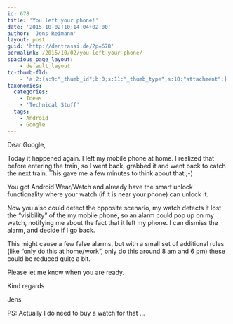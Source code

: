 ```yaml
---
id: 678
title: 'You left your phone!'
date: '2015-10-02T10:14:04+02:00'
author: 'Jens Reimann'
layout: post
guid: 'http://dentrassi.de/?p=678'
permalink: /2015/10/02/you-left-your-phone/
spacious_page_layout:
    - default_layout
tc-thumb-fld:
    - 'a:2:{s:9:"_thumb_id";b:0;s:11:"_thumb_type";s:10:"attachment";}'
taxonomies:
  categories:
    - Ideas
    - 'Technical Stuff'
  tags:
    - Android
    - Google
---
```


Dear Google,

Today it happened again. I left my mobile phone at home. I realized that before entering the train, so I went back, grabbed it and went back to catch the next train. This gave me a few minutes to think about that ;-)

<!-- more -->

You got Android Wear/Watch and already have the smart unlock functionality where your watch (if it is near your phone) can unlock it.

Now you also could detect the opposite scenario, my watch detects it lost the “visibility” of the my mobile phone, so an alarm could pop up on my watch, notifying me about the fact that it left my phone. I can dismiss the alarm, and decide if I go back.

This might cause a few false alarms, but with a small set of additional rules (like “only do this at home/work”, only do this around 8 am and 6 pm) these could be reduced quite a bit.

Please let me know when you are ready.

Kind regards

Jens

PS: Actually I do need to buy a watch for that …
